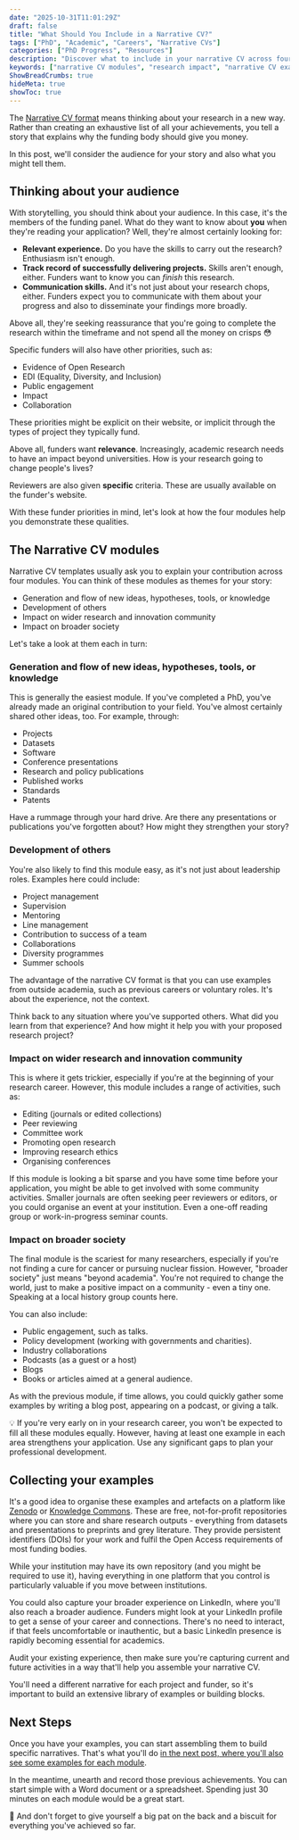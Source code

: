 ```yaml
---
date: "2025-10-31T11:01:29Z"
draft: false
title: "What Should You Include in a Narrative CV?"
tags: ["PhD", "Academic", "Careers", "Narrative CVs"]
categories: ["PhD Progress", "Resources"]
description: "Discover what to include in your narrative CV across four key modules. Practical guidance for UK researchers on showcasing impact beyond publications."
keywords: ["narrative CV modules", "research impact", "narrative CV examples", "R4RI modules", "academic CV writing", "research outputs", "public engagement", "development of others", "UK research funding", "Zenodo"]
ShowBreadCrumbs: true
hideMeta: true
showToc: true
---
```


The [Narrative CV format](../an-introduction-to-narrative-cvs/) means thinking about your research in a new way. Rather than creating an exhaustive list of all your achievements, you tell a story that explains why the funding body should give you money.

In this post, we'll consider the audience for your story and also what you might tell them.

## Thinking about your audience

With storytelling, you should think about your audience. In this case, it's the members of the funding panel. What do they want to know about **you** when they're reading your application? Well, they're almost certainly looking for:

- **Relevant experience.** Do you have the skills to carry out the research? Enthusiasm isn't enough.
- **Track record of successfully delivering projects.** Skills aren't enough, either. Funders want to know you can *finish* this research.
- **Communication skills.** And it's not just about your research chops, either. Funders expect you to communicate with them about your progress and also to disseminate your findings more broadly.

Above all, they're seeking reassurance that you're going to complete the research within the timeframe and not spend all the money on crisps 😳

Specific funders will also have other priorities, such as:

- Evidence of Open Research
- EDI (Equality, Diversity, and Inclusion)
- Public engagement
- Impact
- Collaboration

These priorities might be explicit on their website, or implicit through the types of project they typically fund.

Above all, funders want **relevance**. Increasingly, academic research needs to have an impact beyond universities. How is your research going to change people's lives?

Reviewers are also given **specific** criteria. These are usually available on the funder's website.

With these funder priorities in mind, let's look at how the four modules help you demonstrate these qualities.

## The Narrative CV modules

Narrative CV templates usually ask you to explain your contribution across four modules. You can think of these modules as themes for your story:

- Generation and flow of new ideas, hypotheses, tools, or knowledge
- Development of others
- Impact on wider research and innovation community 
- Impact on broader society

Let's take a look at them each in turn:

### Generation and flow of new ideas, hypotheses, tools, or knowledge

This is generally the easiest module. If you've completed a PhD, you've already made an original contribution to your field. You've almost certainly shared other ideas, too. For example, through:

- Projects
- Datasets
- Software
- Conference presentations
- Research and policy publications
- Published works
- Standards
- Patents

Have a rummage through your hard drive. Are there any presentations or publications you've forgotten about? How might they strengthen your story?

### Development of others

You're also likely to find this module easy, as it's not just about leadership roles. Examples here could include:

- Project management
- Supervision
- Mentoring
- Line management
- Contribution to success of a team
- Collaborations
- Diversity programmes
- Summer schools

The advantage of the narrative CV format is that you can use examples from outside academia, such as previous careers or voluntary roles. It's about the experience, not the context.

Think back to any situation where you've supported others. What did you learn from that experience? And how might it help you with your proposed research project?

### Impact on wider research and innovation community 

This is where it gets trickier, especially if you're at the beginning of your research career. However, this module includes a range of activities, such as:

- Editing (journals or edited collections)
- Peer reviewing
- Committee work
- Promoting open research
- Improving research ethics
- Organising conferences

If this module is looking a bit sparse and you have some time before your application, you might be able to get involved with some community activities. Smaller journals are often seeking peer reviewers or editors, or you could organise an event at your institution. Even a one-off reading group or work-in-progress seminar counts.

### Impact on broader society

The final module is the scariest for many researchers, especially if you're not finding a cure for cancer or pursuing nuclear fission. However, "broader society" just means "beyond academia". You're not required to change the world, just to make a positive impact on a community - even a tiny one. Speaking at a local history group counts here.

You can also include:

- Public engagement, such as talks.
- Policy development (working with governments and charities).
- Industry collaborations
- Podcasts (as a guest or a host)
- Blogs 
- Books or articles aimed at a general audience.

As with the previous module, if time allows, you could quickly gather some examples by writing a blog post, appearing on a podcast, or giving a talk.

💡 If you're very early on in your research career, you won't be expected to fill all these modules equally. However, having at least one example in each area strengthens your application. Use any significant gaps to plan your professional development.

## Collecting your examples

It's a good idea to organise these examples and artefacts on a platform like [Zenodo](https://zenodo.org) or [Knowledge Commons](https://hcommons.org). These are free, not-for-profit repositories where you can store and share research outputs - everything from datasets and presentations to preprints and grey literature. They provide persistent identifiers (DOIs) for your work and fulfil the Open Access requirements of most funding bodies. 

While your institution may have its own repository (and you might be required to use it), having everything in one platform that you control is particularly valuable if you move between institutions.

You could also capture your broader experience on LinkedIn, where you'll also reach a broader audience. Funders might look at your LinkedIn profile to get a sense of your career and connections. There's no need to interact, if that feels uncomfortable or inauthentic, but a basic LinkedIn presence is rapidly becoming essential for academics.

Audit your existing experience, then make sure you're capturing current and future activities in a way that'll help you assemble your narrative CV. 

You'll need a different narrative for each project and funder, so it's important to build an extensive library of examples or building blocks.

## Next Steps

Once you have your examples, you can start assembling them to build specific narratives. That's what you'll do [in the next post, where you'll also see some examples for each module](../how-to-write-a-narrative-cv/).

In the meantime, unearth and record those previous achievements. You can start simple with a Word document or a spreadsheet. Spending just 30 minutes on each module would be a great start.

🍪 And don't forget to give yourself a big pat on the back and a biscuit for everything you've achieved so far.